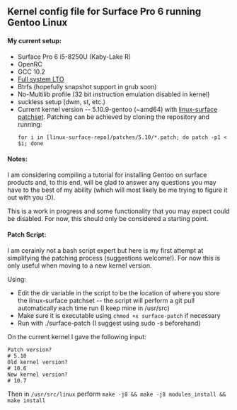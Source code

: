 ## Kernel config file for Surface Pro 6 running Gentoo Linux

#### My current setup:

- Surface Pro 6 i5-8250U (Kaby-Lake R)
- OpenRC
- GCC 10.2
- [Full system LTO]( https://github.com/InBetweenNames/gentooLTO )
- Btrfs (hopefully snapshot support in grub soon)
- No-Multilib profile (32 bit instruction emulation disabled in kernel)
- suckless setup (dwm, st, etc.)
- Current kernel version -- 5.10.9-gentoo (~amd64) with
  [linux-surface patchset](https://github.com/linux-surface/linux-surface).
  Patching can be achieved by cloning the repository and running:
  ```
  for i in [linux-surface-repo]/patches/5.10/*.patch; do patch -p1 < $i; done
  ```
#### Notes:
I am considering compiling a tutorial for
installing Gentoo on surface products
and, to this end, will be glad to answer any questions
you may have to the best of my ability (which will
most likely be me trying to figure it out with you :D).

This is a work in progress and some functionality
that you may expect could be disabled.
For now, this should only be considered a starting point.

#### Patch Script:
I am cerainly not a bash script expert but here is my first attempt 
at simplifying the patching process (suggestions welcome!).
For now this is only useful when moving to a new kernel version.

Using:
- Edit the dir variable in the script to be the location of where you store 
    the linux-surface patchset -- the script will perform a git pull 
    automatically each time run (I keep mine in /usr/src)
- Make sure it is executable using `chmod +x surface-patch` if necessary
- Run with ./surface-patch (I suggest using sudo -s beforehand)

On the current kernel I gave the following input:
```
Patch version?
# 5.10
Old kernel version?
# 10.6
New kernel version?
# 10.7
```
Then in `/usr/src/linux` perform `make -j8 && make -j8 modules_install && make install`

